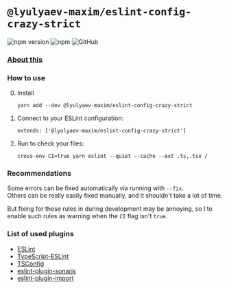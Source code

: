 # `@lyulyaev-maxim/eslint-config-crazy-strict`

![npm version](https://badge.fury.io/js/@lyulyaev-maxim%2Feslint-config-crazy-strict.svg)
![npm](https://img.shields.io/npm/dw/@lyulyaev-maxim/eslint-config-crazy-strict)
![GitHub](https://img.shields.io/github/license/LyulyaevMaxim/linters)

### [About this](../README.md)

### How to use
0. Install
   ```
   yarn add --dev @lyulyaev-maxim/eslint-config-crazy-strict
   ```
1. Connect to your ESLint configuration: 
   ```
   extends: ['@lyulyaev-maxim/eslint-config-crazy-strict']
   ```
2. Run to check your files:
   ```
   cross-env CI=true yarn eslint --quiet --cache --ext .ts,.tsx /
   ```
   
### Recommendations
Some errors can be fixed automatically via running with `--fix`.   
Others can be really easily fixed manually, and it shouldn't take a lot of time.

But fixing for these rules in during development may be annoying, so I to enable such rules as warning when the `CI` flag isn't `true`.

### List of used plugins
* [ESLint](https://eslint.org/docs/rules/)
* [TypeScript-ESLint](https://typescript-eslint.io/rules/)
* [TSConfig](https://www.typescriptlang.org/tsconfig)
* [eslint-plugin-sonarjs](https://github.com/SonarSource/eslint-plugin-sonarjs)
* [eslint-plugin-import](https://github.com/import-js/eslint-plugin-import)